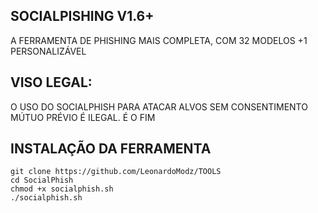 ## SOCIALPISHING V1.6+

A FERRAMENTA DE PHISHING MAIS COMPLETA, COM 32 MODELOS +1 PERSONALIZÁVEL

## VISO LEGAL:
O USO DO SOCIALPHISH PARA ATACAR ALVOS SEM CONSENTIMENTO MÚTUO PRÉVIO É ILEGAL. É O FIM 


## INSTALAÇÃO DA FERRAMENTA
```
git clone https://github.com/LeonardoModz/TOOLS
cd SocialPhish
chmod +x socialphish.sh
./socialphish.sh
```
